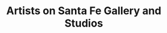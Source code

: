 ---
title: "Artists on Santa Fe Gallery and Studios"
url: /denver/artists-on-santa-fe-gallery-and-studios/
shop: Kunst
---